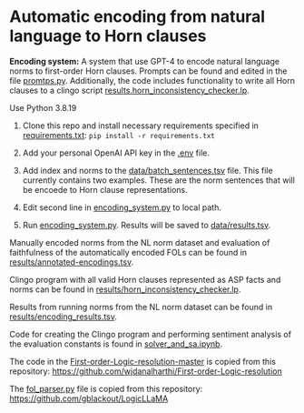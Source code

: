 # Automatic encoding from natural language to Horn clauses

**Encoding system:**
A system that use GPT-4 to encode natural language norms to first-order Horn clauses. Prompts can be found and edited in the file [promtps.py](prompts.py). Additionally, the code includes functionality to write all Horn clauses to a clingo script [results.horn_inconsistency_checker.lp](results.horn_inconsistency_checker.lp). 

Use Python 3.8.19

1. Clone this repo and install necessary requirements specified in [requirements.txt](requirements.txt): `pip install -r requirements.txt`
2. Add your personal OpenAI API key in the [.env](.env) file.

3. Add index and norms to the [data/batch_sentences.tsv](data/batch_sentences.tsv) file. This file currently contains two examples. These are the norm sentences that will be encoede to Horn clause representations.
3. Edit second line in [encoding_system.py](encoding_system.py) to local path.
4. Run [encoding_system.py](encoding_system.py). Results will be saved to [data/results.tsv](data/results.tsv).

Manually encoded norms from the NL norm dataset and evaluation of faithfulness of the automatically encoded FOLs can be found in [results/annotated-encodings.tsv](results/annotated-encodings.tsv).

Clingo program with all valid Horn clauses represented as ASP facts and norms can be found in [results/horn_inconsistency_checker.lp](results/horn_inconsistency_checker.lp).

Results from running norms from the NL norm dataset can be found in [results/encoding_results.tsv](results/encoding_results.tsv). 

Code for creating the Clingo program and performing sentiment analysis of the evaluation constants is found in [solver_and_sa.ipynb](solver_and_sa.ipynb).

The code in the [First-order-Logic-resolution-master](First-order-Logic-resolution-master) is copied from this repository: https://github.com/wjdanalharthi/First-order-Logic-resolution

The [fol_parser.py](fol_parser.py) file is copied from this repository: https://github.com/gblackout/LogicLLaMA
